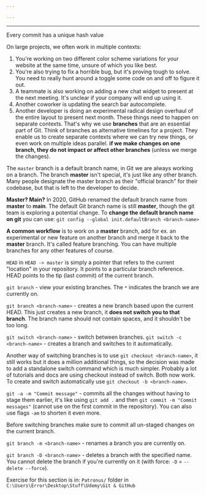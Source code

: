 ```yaml
---

---
```

---
Every commit has a unique hash value

On large projects, we often work in multiple contexts:
1. You're working on two different color scheme variations for your website at the same time, unsure of which you like best.
2. You're also trying to fix a horrible bug, but it's proving tough to solve. You need to really hunt around a toggle some code on and off to figure it out.
3. A teammate is also working on adding a new chat widget to present at the next meeting. It's unclear if your company will end up using it.
4. Another coworker is updating the search bar autocomplete.
5. Another developer is doing an experimental radical design overhaul of the entire layout to present next month.
These things need to happen on separate contexts. That's why we use **branches** that are an essential part of Git. Think of branches as alternative timelines for a project. They enable us to create separate contexts where we can try new things, or even work on multiple ideas parallel.
**if we make changes on one branch, they do not impact or affect other branches** (unless we merge the changes).

The `master` branch is a default branch name, in Git we are always working on a branch. The branch **master** isn't special, it's just like any other branch.
Many people designate the master branch as their "official branch" for their codebase, but that is left to the developer to decide.

**Master? Main?**
In 2020, GitHub renamed the default branch name from **master** to **main**. The default Git branch name is still **master**, though the git team is exploring a potential change.
To **change the default branch name on git** you can use: 
`git config --global init.defaultBranch <branch-name>`

**A common workflow** is to work on a **master** branch, add for ex. an experimental or new feature on another branch and merge it back to the **master** branch. It's called feature branching. You can have multiple branches for any other features of course.

`HEAD` in `HEAD -> master` is simply a pointer that refers to the current "location" in your repository. It points to a particular branch reference. HEAD points to the tip (last commit) of the current branch.

`git branch` - view your existing branches. The `*` indicates the branch we are currently on.

`git branch <branch-name>` - creates a new branch based upon the current HEAD. This just creates a new branch, it **does not switch you to that branch**.
The branch name should not contain spaces, and it shouldn't be too long.

`git switch <branch-name>` - switch between branches.
`git switch -c <branch-name>` - creates a branch and switches to it automatically.

Another way of switching branches is to use `git checkout <branch-name>`, it still works but it does a million additional things, so the decision was made to add a standalone switch command which is much simpler. Probably a lot of tutorials and docs are using checkout instead of switch. Both now work. To create and switch automatically use `git checkout -b <branch-name>`.

`git -a -m "Commit message"` - commits all the changes without having to stage them earlier, it's like using `git add .` and then `git commit -m "Commit messages"` (cannot use on the first commit in the repository). You can also use flags `-am` to shorten it even more. 

Before switching branches make sure to commit all un-staged changes on the current branch.

`git branch -m <branch-name>` - renames a branch you are currently on.

`git branch -D <branch-name>` - deletes a branch with the specified name. You cannot delete the branch if you're currently on it (with force: `-D` = `--delete --force`).

Exercise for this section is in:
`Patronus/` folder in `C:\Users\Error\Desktop\Stuff\Udemy\Git & GitHub`